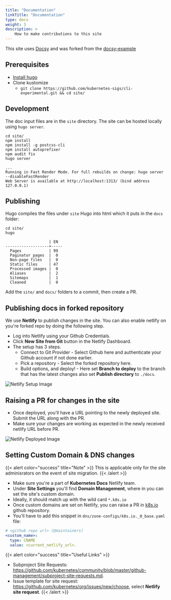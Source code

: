 ```yaml
---
title: "Documentation"
linkTitle: "Documentation"
type: docs
weight: 3
description: >
    How to make contributions to this site
---
```


This site uses [Docsy](https://www.docsy.dev) and was
forked from the [docsy-example](https://github.com/google/docsy-example)

## Prerequisites

- [Install hugo](https://gohugo.io/getting-started/installing/#fetch-from-github)
- Clone kustomize
  - `git clone https://github.com/kubernetes-sigs/cli-experimental.git && cd site/`

## Development

The doc input files are in the `site` directory.  The site can be hosted locally using
`hugo server`.

```shell script
cd site/
npm install
npm install -g postcss-cli
npm install autoprefixer
npm audit fix
hugo server
```

```shell script
...
Running in Fast Render Mode. For full rebuilds on change: hugo server --disableFastRender
Web Server is available at http://localhost:1313/ (bind address 127.0.0.1)
```

## Publishing

Hugo compiles the files under `site` Hugo into html which it puts in the `docs` folder:

```shell script
cd site/
hugo
```

```shell script
                   | EN  
-------------------+-----
  Pages            | 99  
  Paginator pages  |  0  
  Non-page files   |  0  
  Static files     | 47  
  Processed images |  0  
  Aliases          |  2  
  Sitemaps         |  1  
  Cleaned          |  0  
```

Add the `site/` and `docs/` folders to a commit, then create a PR.

## Publishing docs in forked repository

We use **Netlify** to publish changes in the site. You can also enable netlify on you're forked repo
by doing the following step.

- Log into Netlify using your Github Credentials.
- Click **New Site from Git** button in the Netlify Dashboard.
- The setup has 3 steps.
  - Connect to Git Provider - Select Github here and authenticate your Github account if not done earlier.
  - Pick a repository - Select the forked repository here.
  - Build options, and deploy! - Here set **Branch to deploy** to the branch that has the latest changes also set **Publish directory** to `./docs`.

![Netlify Setup Image][setup]

## Raising a PR for changes in the site

- Once deployed, you'll have a URL pointing to the newly deployed site. Submit the URL along with the PR.
- Make sure your changes are working as expected in the newly received netlify URL before PR.

![Netlify Deployed Image][deploy]


## Setting Custom Domain & DNS changes

{{< alert color="success" title="Note" >}}
This is applicable only for the site adminisrators on the event of site migration.
{{< /alert >}}
- Make sure you're a part of **Kubernetes Docs** Netlify team.
- Under **Site Settings** you'll find **Domain Management**, where in you can set the site's custom domain.
- Ideally, it should match up with the wild card `*.k8s.io`
- Once custom domains are set on Netlify, you can raise a PR in [k8s.io](https://github.com/kubernetes/k8s.io) github repository.
- You'll have to add this snippet in `dns/zone-configs/k8s.io._0_base.yaml` file:
```yaml
# <github repo url> (@maintainers)
<custom_name>:
  type: CNAME
  value: <current_netlify_url>.
```
{{< alert color="success" title="Useful Links" >}}
- Subproject Site Requests: https://github.com/kubernetes/community/blob/master/github-management/subproject-site-requests.md.
- Issue template for site request: https://github.com/kubernetes/org/issues/new/choose, select **Netlify site request**.
{{< /alert >}}



[setup]: /images/netlify_setup.png
[deploy]: /images/netlify_deployed.png

